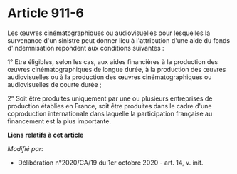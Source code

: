 # Article 911-6

Les œuvres cinématographiques ou audiovisuelles pour lesquelles la survenance d'un sinistre peut donner lieu à l'attribution
d'une aide du fonds d'indemnisation répondent aux conditions suivantes :

1° Etre éligibles, selon les cas, aux aides financières à la production des œuvres cinématographiques de longue durée, à la
production des œuvres audiovisuelles ou à la production des œuvres cinématographiques ou audiovisuelles de courte durée ;

2° Soit être produites uniquement par une ou plusieurs entreprises de production établies en France, soit être produites dans
le cadre d'une coproduction internationale dans laquelle la participation française au financement est la plus importante.

**Liens relatifs à cet article**

_Modifié par_:

  - Délibération n°2020/CA/19 du 1er octobre 2020 - art. 14, v. init.
